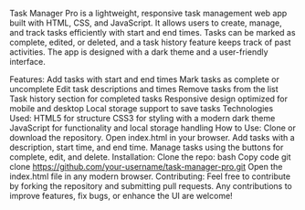 Task Manager Pro is a lightweight, responsive task management web app built with HTML, CSS, and JavaScript. It allows users to create, manage, and track tasks efficiently with start and end times. Tasks can be marked as complete, edited, or deleted, and a task history feature keeps track of past activities. The app is designed with a dark theme and a user-friendly interface.

Features:
Add tasks with start and end times
Mark tasks as complete or uncomplete
Edit task descriptions and times
Remove tasks from the list
Task history section for completed tasks
Responsive design optimized for mobile and desktop
Local storage support to save tasks
Technologies Used:
HTML5 for structure
CSS3 for styling with a modern dark theme
JavaScript for functionality and local storage handling
How to Use:
Clone or download the repository.
Open index.html in your browser.
Add tasks with a description, start time, and end time.
Manage tasks using the buttons for complete, edit, and delete.
Installation:
Clone the repo:
bash
Copy code
git clone https://github.com/your-username/task-manager-pro.git
Open the index.html file in any modern browser.
Contributing:
Feel free to contribute by forking the repository and submitting pull requests. Any contributions to improve features, fix bugs, or enhance the UI are welcome!
